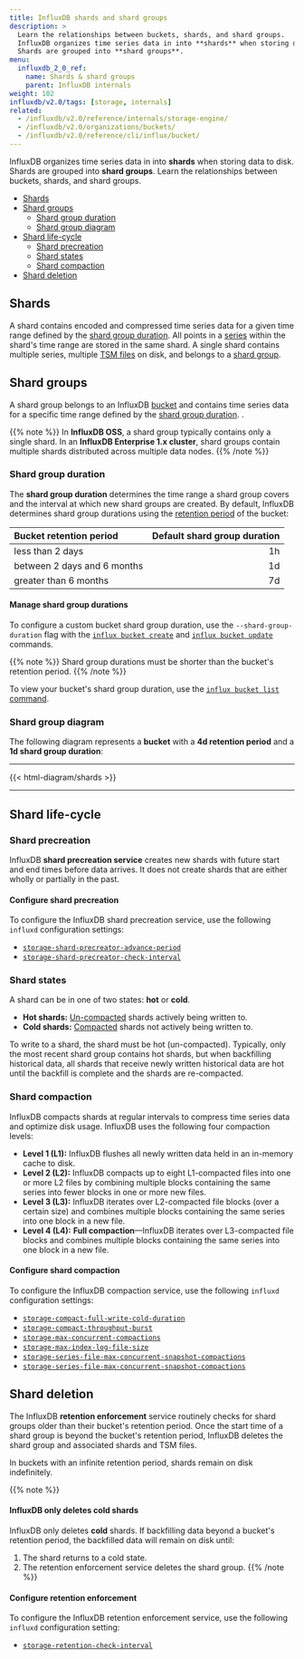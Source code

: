 ```yaml
---
title: InfluxDB shards and shard groups
description: >
  Learn the relationships between buckets, shards, and shard groups.
  InfluxDB organizes time series data in into **shards** when storing data to disk.
  Shards are grouped into **shard groups**.
menu:
  influxdb_2_0_ref:
    name: Shards & shard groups
    parent: InfluxDB internals
weight: 102
influxdb/v2.0/tags: [storage, internals]
related:
  - /influxdb/v2.0/reference/internals/storage-engine/
  - /influxdb/v2.0/organizations/buckets/
  - /influxdb/v2.0/reference/cli/influx/bucket/
---
```


InfluxDB organizes time series data in into **shards** when storing data to disk.
Shards are grouped into **shard groups**.
Learn the relationships between buckets, shards, and shard groups.

- [Shards](#shards)
- [Shard groups](#shard-groups)
  - [Shard group duration](#shard-group-duration)
  - [Shard group diagram](#shard-group-diagram)
- [Shard life-cycle](#shard-life-cycle)
  - [Shard precreation](#shard-precreation)
  - [Shard states](#shard-states)
  - [Shard compaction](#shard-compaction)
- [Shard deletion](#shard-deletion)

## Shards
A shard contains encoded and compressed time series data for a given time range
defined by the [shard group duration](#shard-group-duration).
All points in a [series](#series) within the shard's time range are stored in the same shard.
A single shard contains multiple series, multiple [TSM files](#tsm-time-structured-merge-tree) on disk,
and belongs to a [shard group](#shard-groups).

## Shard groups
A shard group belongs to an InfluxDB [bucket](/influxdb/v2.0/reference/glossary/#bucket) and contains time series data for a specific time range defined by
the [shard group duration](#shard-group-duration).
.

{{% note %}}
In **InfluxDB OSS**, a shard group typically contains only a single shard.
In an **InfluxDB Enterprise 1.x cluster**, shard groups contain multiple shards
distributed across multiple data nodes.
{{% /note %}}

### Shard group duration
The **shard group duration** determines the time range a shard group covers
and the interval at which new shard groups are created.
By default, InfluxDB determines shard group durations using
the [retention period](/influxdb/v2.0/reference/glossary/#retention-period)
of the bucket:

| Bucket retention period     | Default shard group duration |
|:-----------------------     | ----------------------------:|
| less than 2 days            | 1h                           |
| between 2 days and 6 months | 1d                           |
| greater than 6 months       | 7d                           |

#### Manage shard group durations
To configure a custom bucket shard group duration, use the `--shard-group-duration`
flag with the [`influx bucket create`](/influxdb/v2.0/reference/cli/influx/bucket/create/#create-a-custom-shard-group-duration)
and [`influx bucket update`](/influxdb/v2.0/reference/cli/influx/bucket/update//#update-the-shard-group-duration-of-a-bucket) commands.

{{% note %}}
Shard group durations must be shorter than the bucket's retention period.
{{% /note %}}

To view your bucket's shard group duration, use the
[`influx bucket list` command](/influxdb/v2.0/reference/cli/influx/bucket/list/).

### Shard group diagram
The following diagram represents a **bucket** with a **4d retention period**
and a **1d shard group duration**:

---

{{< html-diagram/shards >}}

---

## Shard life-cycle

### Shard precreation
InfluxDB **shard precreation service** creates new shards with future start and end times before data arrives.
It does not create shards that are either wholly or partially in the past.

#### Configure shard precreation
To configure the InfluxDB shard precreation service, use the following `influxd`
configuration settings:

- [`storage-shard-precreator-advance-period`](/influxdb/v2.0/reference/config-options/#storage-shard-precreator-advance-period)
- [`storage-shard-precreator-check-interval`](/influxdb/v2.0/reference/config-options/#storage-shard-precreator-check-interval)

### Shard states
A shard can be in one of two states: **hot** or **cold**.

- **Hot shards:** [Un-compacted](#shard-compaction) shards actively being written to.
- **Cold shards:** [Compacted](#shard-compaction) shards not actively being written to.

To write to a shard, the shard must be hot (un-compacted).
Typically, only the most recent shard group contains hot shards, but when backfilling
historical data, all shards that receive newly written historical data are hot
until the backfill is complete and the shards are re-compacted.

### Shard compaction
InfluxDB compacts shards at regular intervals to compress time series data and optimize disk usage. InfluxDB uses the following four compaction levels:
- **Level 1 (L1):** InfluxDB flushes all newly written data held in an in-memory cache to disk.
- **Level 2 (L2):** InfluxDB compacts up to eight L1-compacted files into one or more L2 files by
     combining multiple blocks containing the same series into fewer blocks in one or more new files.
- **Level 3 (L3):** InfluxDB iterates over L2-compacted file blocks (over a certain size)
  and combines multiple blocks containing the same series into one block in a new file.
- **Level 4 (L4):** **Full compaction**—InfluxDB iterates over L3-compacted file blocks
  and combines multiple blocks containing the same series into one block in a new file.

#### Configure shard compaction
To configure the InfluxDB compaction service, use the following `influxd` configuration settings:

- [`storage-compact-full-write-cold-duration`](/influxdb/v2.0/reference/config-options/#storage-compact-full-write-cold-duration)
- [`storage-compact-throughput-burst`](/influxdb/v2.0/reference/config-options/#storage-compact-throughput-burst)
- [`storage-max-concurrent-compactions`](/influxdb/v2.0/reference/config-options/#storage-max-concurrent-compactions)
- [`storage-max-index-log-file-size`](/influxdb/v2.0/reference/config-options/#storage-max-index-log-file-size)
- [`storage-series-file-max-concurrent-snapshot-compactions`](/influxdb/v2.0/reference/config-options/#storage-series-file-max-concurrent-snapshot-compactions)
- [`storage-series-file-max-concurrent-snapshot-compactions`](/influxdb/v2.0/reference/config-options/#storage-series-file-max-concurrent-snapshot-compactions)

## Shard deletion
The InfluxDB **retention enforcement** service routinely checks for shard groups
older than their bucket's retention period.
Once the start time of a shard group is beyond the bucket's retention period,
InfluxDB deletes the shard group and associated shards and TSM files.

In buckets with an infinite retention period, shards remain on disk indefinitely.

{{% note %}}
#### InfluxDB only deletes cold shards
InfluxDB only deletes **cold** shards.
If backfilling data beyond a bucket's retention period, the backfilled data will
remain on disk until:

1. The shard returns to a cold state.
2. The retention enforcement service deletes the shard group.
{{% /note %}}

#### Configure retention enforcement
To configure the InfluxDB retention enforcement service, use the following
`influxd` configuration setting:

- [`storage-retention-check-interval`](/influxdb/v2.0/reference/config-options/#storage-retention-check-interval)
